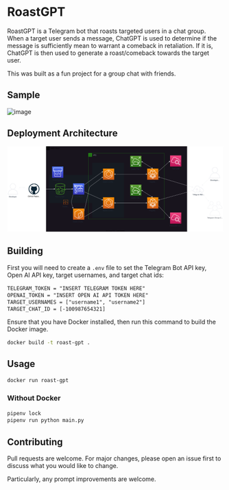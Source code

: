 # RoastGPT

RoastGPT is a Telegram bot that roasts targeted users in a chat group. When a target user sends a message, ChatGPT is used to determine if the message is sufficiently mean to warrant a comeback in retaliation. If it is, ChatGPT is then used to generate a roast/comeback towards the target user.

This was built as a fun project for a group chat with friends.

## Sample

![image](https://github.com/pakshuang/roast-gpt/assets/81917538/fa865bcc-37a7-4f40-8e42-fb72f71516b6)

## Deployment Architecture
![AWS Architecture](assets/aws.svg)

## Building

First you will need to create a `.env` file to set the Telegram Bot API key, Open AI API key, target usernames, and target chat ids:

```Dotenv
TELEGRAM_TOKEN = "INSERT TELEGRAM TOKEN HERE"
OPENAI_TOKEN = "INSERT OPEN AI API TOKEN HERE"
TARGET_USERNAMES = ["username1", "username2"]
TARGET_CHAT_ID = [-100987654321]
```

Ensure that you have Docker installed, then run this command to build the Docker image.

```bash
docker build -t roast-gpt .
```

## Usage

```bash
docker run roast-gpt
```

### Without Docker

```bash
pipenv lock
pipenv run python main.py
```

## Contributing

Pull requests are welcome. For major changes, please open an issue first
to discuss what you would like to change.

Particularly, any prompt improvements are welcome.
